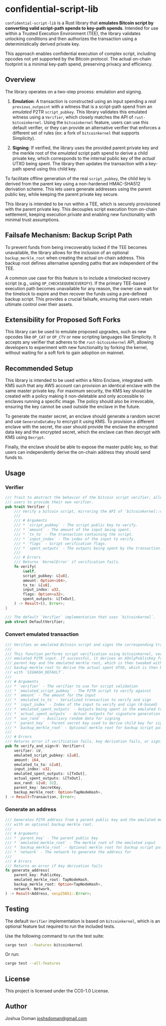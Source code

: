 # confidential-script-lib

`confidential-script-lib` is a Rust library that **emulates Bitcoin script by converting valid script-path spends to key-path spends**. Intended for use within a Trusted Execution Environment (TEE), the library validates unlocking conditions and then authorizes the transaction using a deterministically derived private key.

This approach enables confidential execution of complex script, including opcodes not yet supported by the Bitcoin protocol. The actual on-chain footprint is a minimal key-path spend, preserving privacy and efficiency.

## Overview

The library operates on a two-step process: emulation and signing.

1.  **Emulation**: A transaction is constructed using an input spending a *real* `previous_outpoint` with a witness that is a script-path spend from an *emulated* P2TR `script_pubkey`. This library validates this emulated witness using a `Verifier`, which closely matches the API of `rust-bitcoinkernel`. Using the `bitcoinkernel` feature, users can use this default verifier, or they can provide an alternative verifier that enforces a different set of rules (ex: a fork of `bitcoinkernel` that supports Simplicity).

2.  **Signing**: If verified, the library uses the provided parent private key and the merkle root of the *emulated* script path spend to derive a child private key, which corresponds to the internal public key of the *actual* UTXO being spent. The library then updates the transaction with a key-path spend using this child key.

To facilitate offline generation of the real `script_pubkey`, the child key is derived from the parent key using a non-hardened HMAC-SHA512 derivation scheme. This lets users generate addresses using the parent public key, while keeping the parent private key secure.

This library is intended to be run within a TEE, which is securely provisioned with the parent private key. This decouples script execution from on-chain settlement, keeping execution private and enabling new functionality with minimal trust assumptions.

## Failsafe Mechanism: Backup Script Path

To prevent funds from being irrecoverably locked if the TEE becomes unavailable, the library allows for the inclusion of an optional `backup_merkle_root` when creating the actual on-chain address. This backup root defines alternative spending paths that are independent of the TEE.

A common use case for this feature is to include a timelocked recovery script (e.g., using `OP_CHECKSEQUENCEVERIFY`). If the primary TEE-based execution path becomes unavailable for any reason, the owner can wait for the timelock to expire and then recover the funds using a pre-defined backup script. This provides a crucial failsafe, ensuring that users retain ultimate control over their assets.

## Extensibility for Proposed Soft Forks

This library can be used to emulate proposed upgrades, such as new opcodes like `OP_CAT` or `OP_CTV` or new scripting languages like Simplicity. It accepts any verifier that adheres to the `rust-bitcoinkernel` API, allowing developers to experiment with new functionality by forking the kernel, without waiting for a soft fork to gain adoption on mainnet.

## Recommended Setup

This library is intended to be used within a Nitro Enclave, integrated with KMS such that any AWS account can provision an identical enclave with the same master private key. For maximum security, the KMS key should be created with a policy making it non-deletable and only accessible to enclaves running a specific image. The policy should also be irrevocable, ensuring the key cannot be used outside the enclave in the future.

To generate the master secret, an enclave should generate a random secret and use `GenerateDataKey` to encrypt it using KMS. To provision a different enclave with the secret, the user should provide the enclave the encrypted data key and the encrypted secret, which the enclave can then decrypt with KMS using `Decrypt`.

Finally, the enclave should be able to expose the master public key, so that users can independently derive the on-chain address they should send funds to.

## Usage

### Verifier

```rust
/// Trait to abstract the behavior of the bitcoin script verifier, allowing
/// users to provide their own verifier.
pub trait Verifier {
    /// Verify a bitcoin script, mirroring the API of `bitcoinkernel::verify`.
    ///
    /// # Arguments
    /// * `script_pubkey` - The script public key to verify.
    /// * `amount` - The amount of the input being spent.
    /// * `tx_to` - The transaction containing the script.
    /// * `input_index` - The index of the input to verify.
    /// * `flags` - Script verification flags.
    /// * `spent_outputs` - The outputs being spent by the transaction.
    ///
    /// # Errors
    /// Returns `KernelError` if verification fails.
    fn verify(
        &self,
        script_pubkey: &[u8],
        amount: Option<i64>,
        tx_to: &[u8],
        input_index: u32,
        flags: Option<u32>,
        spent_outputs: &[TxOut],
    ) -> Result<(), Error>;
}

/// The default `Verifier` implementation that uses `bitcoinkernel`.
pub struct DefaultVerifier;
```

### Convert emulated transaction

```rust
/// Verifies an emulated Bitcoin script and signs the corresponding transaction.
///
/// This function performs script verification using bitcoinkernel, verifying an
/// emulated P2TR input. If successful, it derives an XOnlyPublicKey from the
/// parent key and the emulated merkle root, which is then tweaked with an optional
/// backup merkle root to derive the actual spent UTXO, which is then key path signed
/// with `SIGHASH_DEFAULT`.
///
/// # Arguments
/// * `verifier` - The verifier to use for script validation
/// * `emulated_script_pubkey` - The P2TR script to verify against
/// * `amount` - The amount for the input
/// * `emulated_tx_to` - Serialized transaction to verify and sign
/// * `input_index` - Index of the input to verify and sign (0-based)
/// * `emulated_spent_outputs` - Outputs being spent in the emulated transaction
/// * `actual_spent_outputs` - Actual outputs for signature generation
/// * `aux_rand` - Auxiliary random data for signing
/// * `parent_key` - Parent secret key used to derive child key for signing
/// * `backup_merkle_root` - Optional merkle root for backup script path spending
///
/// # Errors
/// Returns error if verification fails, key derivation fails, or signing fails
pub fn verify_and_sign<V: Verifier>(
    verifier: &V,
    emulated_script_pubkey: &[u8],
    amount: i64,
    emulated_tx_to: &[u8],
    input_index: u32,
    emulated_spent_outputs: &[TxOut],
    actual_spent_outputs: &[TxOut],
    aux_rand: &[u8; 32],
    parent_key: SecretKey,
    backup_merkle_root: Option<TapNodeHash>,
) -> Result<Transaction, Error>;
```

### Generate an address

```rust
/// Generates P2TR address from a parent public key and the emulated merkle root,
/// with an optional backup merkle root.
///
/// # Arguments
/// * `parent_key` - The parent public key
/// * `emulated_merkle_root` - The merkle root of the emulated input
/// * `backup_merkle_root` - Optional merkle root for backup script path spending
/// * `network` - The network to generate the address for
///
/// # Errors
/// Returns an error if key derivation fails
fn generate_address(
    parent_key: PublicKey,
    emulated_merkle_root: TapNodeHash,
    backup_merkle_root: Option<TapNodeHash>,
    network: Network,
) -> Result<Address, secp256k1::Error>;
```

## Testing
The default `Verifier` implementation is based on `bitcoinkernel`, which is an optional feature but required to run the included tests.

Use the following command to run the test suite:

```bash
cargo test --features bitcoinkernel
```

Or run:

```bash
cargo test --all-features
```

## License

This project is licensed under the CC0-1.0 License.

## Author

Joshua Doman <joshsdoman@gmail.com>
